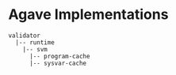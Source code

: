 # Agave Implementations

```
validator
  |-- runtime
    |-- svm
      |-- program-cache
      |-- sysvar-cache
```
